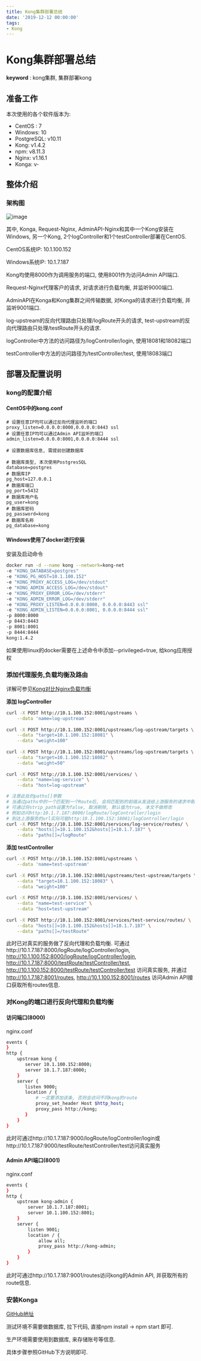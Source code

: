 ```yaml
---
title: Kong集群部署总结
date: '2019-12-12 00:00:00'
tags:
- Kong
---
```

# Kong集群部署总结

**keyword** : kong集群, 集群部署kong

## 准备工作
本次使用的各个软件版本为: 
- CentOS : 7
- Windows: 10
- PostgreSQL: v10.11
- Kong: v1.4.2
- npm: v8.11.3
- Nginx: v1.16.1
- Konga: v-

## 整体介绍

### 架构图

![image](https://gitee.com/swang-harbin/pic-bed/raw/master/images/2021/20210609142953.png)

其中, Konga, Request-Nginx, AdminAPI-Nginx和其中一个Kong安装在Windows, 另一个Kong, 2个logController和1个testController部署在CentOS.

CentOS系统IP: 10.1.100.152

Windows系统IP: 10.1.7.187

Kong均使用8000作为调用服务的端口, 使用8001作为访问Admin API端口. 

Request-Nginx代理客户的请求, 对请求进行负载均衡, 并监听9000端口.

AdminAPI在Konga和Kong集群之间传输数据, 对Konga的请求进行负载均衡, 并监听9001端口.

log-upstream的反向代理路由只处理/logRoute开头的请求, test-upstream的反向代理路由只处理/testRoute开头的请求.

logController中方法的访问路径为/logController/login, 使用18081和18082端口

testController中方法的访问路径为/testController/test, 使用18083端口


## 部署及配置说明

### kong的配置介绍

#### CentOS中的kong.conf

```properties
# 设置任意IP均可以通过反向代理监听的端口
proxy_listen=0.0.0.0:8000,0.0.0.0:8443 ssl
# 设置任意IP均可以通过Admin API监听的端口
admin_listen=0.0.0.0:8001,0.0.0.0:8444 ssl

# 设置数据库信息, 需提前创建数据库

# 数据库类型, 本次使用PostgresSQL
database=postgres
# 数据库IP
pg_host=127.0.0.1
# 数据库端口
pg_port=5432
# 数据库用户名
pg_user=kong
# 数据库密码
pg_password=kong
# 数据库名称
pg_database=kong
```

#### Windows使用了docker进行安装

安装及启动命令

```bash
docker run -d --name kong --network=kong-net 
-e "KONG_DATABASE=postgres" 
-e "KONG_PG_HOST=10.1.100.152" 
-e "KONG_PROXY_ACCESS_LOG=/dev/stdout" 
-e "KONG_ADMIN_ACCESS_LOG=/dev/stdout" 
-e "KONG_PROXY_ERROR_LOG=/dev/stderr" 
-e "KONG_ADMIN_ERROR_LOG=/dev/stderr" 
-e "KONG_PROXY_LISTEN=0.0.0.0:8000, 0.0.0.0:8443 ssl" 
-e "KONG_ADMIN_LISTEN=0.0.0.0:8001, 0.0.0.0:8444 ssl" 
-p 8000:8000 
-p 8443:8443 
-p 8001:8001 
-p 8444:8444 
kong:1.4.2
```
如果使用linux的docker需要在上述命令中添加--privileged=true, 给kong应用授权

### 添加代理服务,负载均衡及路由

详解可参见[Kong对比Nginx负载均衡]()

**添加 logController**

```bash
curl -X POST http://10.1.100.152:8001/upstreams \
	--data 'name=log-upstream'
	
curl -X POST http://10.1.100.152:8001/upstreams/log-upstream/targets \
	--data "target=10.1.100.152:18081" \
	--data "weight=100"
	
curl -X POST http://10.1.100.152:8001/upstreams/log-upstream/targets \
	--data "target=10.1.100.152:18082" \
	--data "weight=50"
	
curl -X POST http://10.1.100.152:8001/services/ \
    --data "name=log-service" \
    --data "host=log-upstream"

# 注意此处的paths[]参数
# 当通过paths中的一个匹配到一个Route后, 会将匹配到的前缀从发送给上游服务的请求中剔除掉
# 可通过将strip_path设置为false, 取消剔除, 默认值为true, 本文不做修改
# 例如访问http:10.1.7.187:8000/logRoute/logController/login
# 到达上游服务的url实际可能http:10.1.100.152:18081/logController/login
curl -X POST http://10.1.100.152:8001/services/log-service/routes/ \
    --data "hosts[]=10.1.100.152&hosts[]=10.1.7.187" \
	--data "paths[]=/logRoute"
```

**添加 testController**

```bash
curl -X POST http://10.1.100.152:8001/upstreams \
	--data 'name=test-upstream'
	
curl -X POST http://10.1.100.152:8001/upstreams/test-upstream/targets \
	--data "target=10.1.100.152:18083" \
	--data "weight=100"
	
curl -X POST http://10.1.100.152:8001/services/ \
    --data "name=test-service" \
    --data "host=test-upstream"
	
curl -X POST http://10.1.100.152:8001/services/test-service/routes/ \
    --data "hosts[]=10.1.100.152&hosts[]=10.1.7.187" \
	--data "paths[]=/testRoute"
```

此时已对真实的服务做了反向代理和负载均衡. 可通过http://10.1.7.187:8000/logRoute/logController/login, http://10.1.100.152:8000/logRoute/logController/login, http://10.1.7.187:8000/testRoute/testController/test, http://10.1.100.152:8000/testRoute/testController/test 访问真实服务, 并通过 http://10.1.7.187:8001/routes, http://10.1.100.152:8001/routes 访问Admin API接口获取所有routes信息.

### 对Kong的端口进行反向代理和负载均衡

#### 访问端口(8000)

nginx.conf

```bash
events {
}
http {
	upstream kong {
	   server 10.1.100.152:8000;
	   server 10.1.7.187:8000;
	}
	server {
	   listen 9000;
	   location / {
	       # 一定要添加该条, 否则会访问不同kong的route 
		   proxy_set_header Host $http_host;
		   proxy_pass http://kong;
	   }
	}
}
```

此时可通过http://10.1.7.187:9000/logRoute/logController/login或http://10.1.7.187:9000/testRoute/testController/test访问真实服务

#### Admin API端口(8001)

nginx.conf

```bash
events {
}
http {
	upstream kong-admin {
        server 10.1.7.187:8001;
		server 10.1.100.152:8001;
    }
	server {
		listen 9001;
		location / {
			allow all;
			proxy_pass http://kong-admin;
		}
	}
}
```

此时可通过http://10.1.7.187:9001/routes访问kong的Admin API, 并获取所有的route信息. 

### 安装Konga

[GitHub地址](https://github.com/pantsel/konga)

测试环境不需要做数据库, 拉下代码, 直接npm install -> npm start 即可.

生产环境需要使用到数据库, 来存储账号等信息. 

具体步骤参照GitHub下方说明即可.

